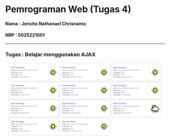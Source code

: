 # Pemrograman Web (Tugas 4)
#### Nama : Jericho Nathanael Chrisnanta
#### NRP  : 5025221001

---
### Tugas : Belajar menggunakan AJAX

![dashboard](img/preview.png)